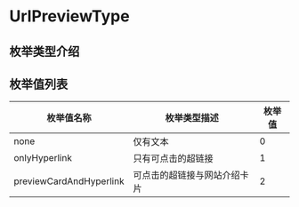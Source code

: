 # UrlPreviewType

## 枚举类型介绍



## 枚举值列表

| 枚举值名称                   | 枚举类型描述         | 枚举值 |
| ----------------------- | -------------- | --- |
| none                    |  仅有文本          | 0   |
| onlyHyperlink           | 只有可点击的超链接      | 1   |
| previewCardAndHyperlink | 可点击的超链接与网站介绍卡片 | 2   |
